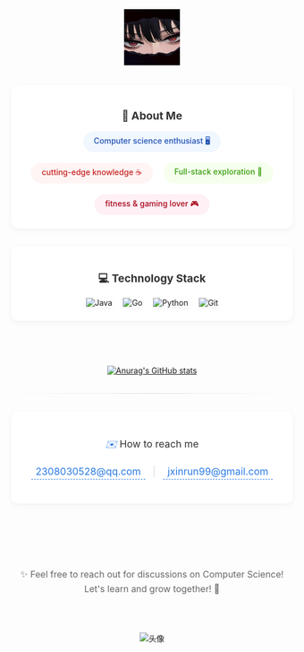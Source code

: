 <div id="title" align=center>

<!-- 调节尺寸并居中 -->
<div align="center">
  <img src="image/头像1.png" alt="头像" width="100" />  <!-- width控制宽度，单位px -->
</div>
  
<!-- 个人标签区：兼容版卡片样式 -->
<div align="center" style="background: white; padding: 1.5rem; border-radius: 12px; box-shadow: 0 3px 10px rgba(0,0,0,0.05); margin: 2rem auto; max-width: 800px;">
  <!-- 标题 -->
  <p style="font-weight: bold; margin-bottom: 1rem; color: #333; font-size: 1.2rem;">🌟 About Me</p>
  
  <!-- 标签区域 -->
  <div style="display: flex; gap: 1.2rem; flex-wrap: wrap; justify-content: center; padding: 0 0.5rem;">
    <span style="background: #f0f7ff; color: #1e50b3; padding: 0.4rem 1.2rem; border-radius: 20px; font-weight: 500;">Computer science enthusiast 🖥️</span>
    <span style="background: #fff5f5; color: #c5221f; padding: 0.4rem 1.2rem; border-radius: 20px; font-weight: 500;">cutting-edge knowledge ☕</span>
    <span style="background: #f6ffed; color: #389e0d; padding: 0.4rem 1.2rem; border-radius: 20px; font-weight: 500;">Full-stack exploration 🚀</span>
    <span style="background: #fff0f6; color: #a8071a; padding: 0.4rem 1.2rem; border-radius: 20px; font-weight: 500;">fitness & gaming lover 🎮</span>
  </div>
</div

 <hr style="border: 0; height: 1px; background: linear-gradient(90deg, transparent, #333, transparent); margin: 2rem 0;" />

   <!-- 技术栈卡片：用容器包裹，增强模块感 -->
  <div style="background: white; padding: 1.5rem; border-radius: 12px; box-shadow: 0 3px 10px rgba(0,0,0,0.05); margin: 2rem 0;">
    <div align="center">
      <p style="font-weight: bold; margin-bottom: 1rem; color: #333; font-size: 1.2rem;">💻 Technology Stack</p>
      <div style="display: flex; gap: 1.2rem; flex-wrap: wrap; justify-content: center; align-items: center;">
        <!-- 技术图标统一大小，添加轻微阴影 -->
        <img src="https://img.shields.io/badge/Java-ED8B00?style=flat&logo=openjdk&logoColor=white" alt="Java" style="box-shadow: 0 2px 5px rgba(0,0,0,0.05);" />
        <img src="https://img.shields.io/badge/Go-00ADD8?style=flat&logo=go&logoColor=white" alt="Go" style="box-shadow: 0 2px 5px rgba(0,0,0,0.05);" />
        <img src="https://img.shields.io/badge/Python-3776AB?style=flat&logo=python&logoColor=white" alt="Python" style="box-shadow: 0 2px 5px rgba(0,0,0,0.05);" />
        <img src="https://img.shields.io/badge/Git-F05032?style=flat&logo=git&logoColor=white" alt="Git" style="box-shadow: 0 2px 5px rgba(0,0,0,0.05);" />
        <!-- 可根据实际技能补充更多，如数据库/框架 -->
        <!-- <img src="https://img.shields.io/badge/MySQL-4479A1?style=flat&logo=mysql&logoColor=white" alt="MySQL" /> -->
      </div>
    </div>
  </div> 

  <br></br>

  [![Anurag's GitHub stats](https://github-readme-stats.vercel.app/api?username=J-jxr&show_icons=true&theme=radical&card_width=400&title_color=2A7AE4&icon_color=FF6B6B)](https://b23.tv/iEJTnPp)

  <!-- 分隔线 -->
  <hr style="border: 0; height: 1px; background: linear-gradient(90deg, transparent, #ddd, transparent); margin: 2rem 0;" />
  

  <!-- 联系方式卡片：用容器包裹，突出重要性 -->
  <div style="background: white; padding: 1.5rem; border-radius: 12px; box-shadow: 0 3px 10px rgba(0,0,0,0.05); margin: 2rem 0;">
    <div align="center" style="line-height: 1.8;">
      <p style="color: #333; font-size: 1.1rem; margin-bottom: 0.5rem;"><i style="color: #2A7AE4;">✉️</i> How to reach me</p>
      <p style="color: #333; font-size: 1.1rem;">
        <a href="mailto:2308030528@qq.com" style="color: #2A7AE4; text-decoration: none; padding: 0.2rem 0.5rem; border-bottom: 1px dashed #2A7AE4;">2308030528@qq.com</a>
        <span style="color: #ddd; margin: 0 0.5rem;">|</span>
        <a href="mailto:jxinrun99@gmail.com" style="color: #2A7AE4; text-decoration: none; padding: 0.2rem 0.5rem; border-bottom: 1px dashed #2A7AE4;">jxinrun99@gmail.com</a>
      </p>
    </div>
  </div>

  <!-- GitHub 统计卡片 -->
  

<br></br>

  <!-- 底部结束语：添加图标点缀，更活泼 -->
  <div align="center" style="margin: 3rem 0 1rem; color: #666; font-size: 1rem; line-height: 1.6;">
    <p>✨ Feel free to reach out for discussions on Computer Science! <br>Let's learn and grow together! 🌟</p>
  </div>

</div>

<br></br>

<div align="center">
  <img src="image/头像.png" alt="头像" width="700" />  <!-- width控制宽度，单位px -->
</div>

<!-- 动态打字效果的图片源链接 -->
[github-sub-title:img]: https://readme-typing-svg.herokuapp.com?font=Segoe+Script&center=true&lines=mq白.